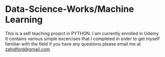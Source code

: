 # Data-Science-Works/Machine Learning
This is a self teaching project in PYTHON. I am currently enrolled in Udemy
It contains various simple excercises that I completed in order to get myself familiar with the field
if you have any questions please email me at zahidford@gmail.com
